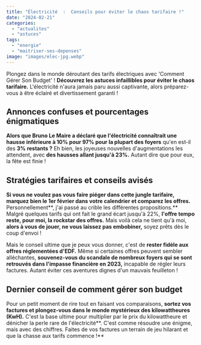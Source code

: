 ```yaml
---
title: "Électricité  :  Conseils pour éviter le chaos tarifaire !"
date: "2024-02-21"
categories: 
  - "actualites"
  - "astuces"
tags: 
  - "energie"
  - "maitriser-ses-depenses"
image: "images/elec-jpg.webp"
---
```


Plongez dans le monde déroutant des tarifs électriques avec 'Comment Gérer Son Budget' ! **Découvrez les astuces infaillibles pour éviter le chaos tarifaire.** L'électricité n'aura jamais paru aussi captivante, alors préparez-vous à être éclairé et divertissement garanti !

## **Annonces confuses et pourcentages énigmatiques**

**Alors que Bruno Le Maire a déclaré que l'électricité connaîtrait une hausse inférieure à 10% pour 97% pour la plupart des foyers** qu'en est-il des **3% restants ?** Eh bien, les joyeuses nouvelles d'augmentations les attendent, avec **des hausses allant jusqu'à 23%.** Autant dire que pour eux, la fête est finie !

## **Stratégies tarifaires et conseils avisés**

**Si vous ne voulez pas vous faire piéger dans cette jungle tarifaire, marquez bien le 1er février dans votre calendrier et comparez les offres.** Personnellement**, j'ai passé au crible les différentes propositions.** Malgré quelques tarifs qui ont fait le grand écart jusqu'à 22%, **l'offre tempo reste, pour moi, la rockstar des offres.** Mais voilà cela ne tient qu'à moi, **alors à vous de jouer, ne vous laissez pas embobiner,** soyez prêts dès le coup d'envoi !

Mais le conseil ultime que je peux vous donner, c'est de **rester fidèle aux offres réglementées d'EDF.** Même si certaines offres peuvent sembler alléchantes, **souvenez-vous du scandale de nombreux foyers qui se sont retrouvés dans l'impasse financière en 2023,** incapable de régler leurs factures. Autant éviter ces aventures dignes d'un mauvais feuilleton !

## **Dernier conseil de comment gérer son budget**

Pour un petit moment de rire tout en faisant vos comparaisons, **sortez vos factures et plongez-vous dans le monde mystérieux des kilowattheures (KwH).** C'est la base ultime pour multiplier par le prix du kilowattheure et dénicher la perle rare de l'électricité**. C'est comme résoudre une énigme, mais avec des chiffres. Faites de vos factures un terrain de jeu hilarant et que la chasse aux tarifs commence !**
